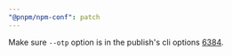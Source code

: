 ```yaml
---
"@pnpm/npm-conf": patch
---
```


Make sure `--otp` option is in the publish's cli options [6384](https://github.com/pnpm/pnpm/issues/6384).
